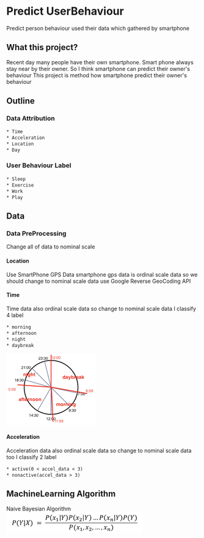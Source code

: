 # Predict UserBehaviour
Predict person behaviour used their data which gathered by smartphone

## What this project?
Recent day many people have their own smartphone.
Smart phone always stay near by their owner.
So I think smartphone can predict their owner's behaviour
This project is method how smartphone predict their owner's behaviour

## Outline
### Data Attribution
```
* Time
* Acceleration
* Location
* Day
```

### User Behaviour Label
```
* Sleep
* Exercise
* Work
* Play
```

## Data
### Data PreProcessing
Change all of data to nominal scale

#### Location
Use SmartPhone GPS Data
smartphone gps data is ordinal scale data so we should change to nominal scale data use Google Reverse GeoCoding API

#### Time
Time data also ordinal scale data so change to nominal scale data
I classify 4 label
```
* morning
* afternoon
* night
* daybreak
```
![time_classify](./images/time.png)

#### Acceleration
Acceleration data also ordinal scale data so change to nominal scale data too
I classify 2 label
```
* active(0 < accel_data < 3)
* nonactive(accel_data > 3)
```

## MachineLearning Algorithm
Naive Bayesian Algorithm
![naive_algo](./images/naive.png)